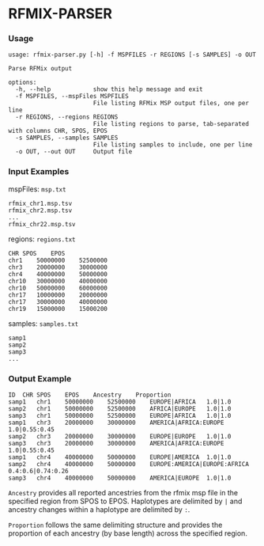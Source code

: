 # RFMIX-PARSER

### Usage

```
usage: rfmix-parser.py [-h] -f MSPFILES -r REGIONS [-s SAMPLES] -o OUT

Parse RFMix output

options:
  -h, --help            show this help message and exit
  -f MSPFILES, --mspFiles MSPFILES
                        File listing RFMix MSP output files, one per line
  -r REGIONS, --regions REGIONS
                        File listing regions to parse, tab-separated with columns CHR, SPOS, EPOS
  -s SAMPLES, --samples SAMPLES
                        File listing samples to include, one per line
  -o OUT, --out OUT     Output file
```

### Input Examples

mspFiles: `msp.txt`
```
rfmix_chr1.msp.tsv
rfmix_chr2.msp.tsv
...
rfmix_chr22.msp.tsv
```

regions: `regions.txt`
```
CHR	SPOS	EPOS
chr1	50000000	52500000
chr3	20000000	30000000
chr4	40000000	50000000
chr10	30000000	40000000
chr10	50000000	60000000
chr17	10000000	20000000
chr17	30000000	40000000
chr19	15000000	15000200
```

samples: `samples.txt`
```
samp1
samp2
samp3
...
```

### Output Example

```
ID	CHR	SPOS	EPOS	Ancestry	Proportion
samp1	chr1	50000000	52500000	EUROPE|AFRICA	1.0|1.0
samp2	chr1	50000000	52500000	AFRICA|EUROPE	1.0|1.0
samp3	chr1	50000000	52500000	EUROPE|AFRICA	1.0|1.0
samp1	chr3	20000000	30000000	AMERICA|AFRICA:EUROPE	1.0|0.55:0.45
samp2	chr3	20000000	30000000	EUROPE|EUROPE	1.0|1.0
samp3	chr3	20000000	30000000	AMERICA|AFRICA:EUROPE	1.0|0.55:0.45
samp1	chr4	40000000	50000000	EUROPE|AMERICA	1.0|1.0
samp2	chr4	40000000	50000000	EUROPE:AMERICA|EUROPE:AFRICA	0.4:0.6|0.74:0.26
samp3	chr4	40000000	50000000	AMERICA|EUROPE	1.0|1.0
```

`Ancestry` provides all reported ancestries from the rfmix msp file in the specified region from SPOS to EPOS. Haplotypes are delimited by `|` and ancestry changes within a haplotype are delimited by `:`.

`Proportion` follows the same delimiting structure and provides the proportion of each ancestry (by base length) across the specified region.
